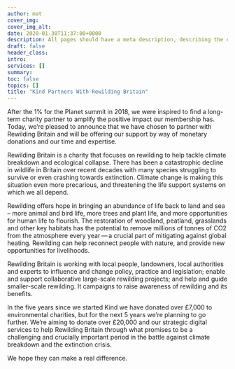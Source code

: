 ```yaml
---
author: mat
cover_img: 
cover_img_alt:
date: 2020-01-30T11:37:00+0000
description: All pages should have a meta description, describing the content of the page.
draft: false
header_class: 
intro:
services: []
summary: 
toc: false
topics: []
title: "Kind Partners With Rewilding Britain"
---
```


After the 1% for the Planet summit in 2018, we were inspired to find a long-term charity partner to amplify the positive impact our membership has. Today, we’re pleased to announce that we have chosen to partner with Rewilding Britain and will be offering our support by way of monetary donations and our time and expertise.

Rewilding Britain is a charity that focuses on rewilding to help tackle climate breakdown and ecological collapse. There has been a catastrophic decline in wildlife in Britain over recent decades with many species struggling to survive or even crashing towards extinction. Climate change is making this situation even more precarious, and threatening the life support systems on which we all depend.

Rewilding offers hope in bringing an abundance of life back to land and sea – more animal and bird life, more trees and plant life, and more opportunities for human life to flourish. The restoration of woodland, peatland, grasslands and other key habitats has the potential to remove millions of tonnes of CO<span class="numbers">2</span> from the atmosphere every year — a crucial part of mitigating against global heating. Rewilding can help reconnect people with nature, and provide new opportunities for livelihoods. 

Rewilding Britain is working with local people, landowners, local authorities and experts to influence and change policy, practice and legislation; enable and support collaborative large-scale rewilding projects; and help and guide smaller-scale rewilding. It campaigns to raise awareness of rewilding and its benefits. 

In the five years since we started Kind we have donated over £7,000 to environmental charities, but for the next 5 years we’re planning to go further. We’re aiming to donate over £20,000 and our strategic digital services to help Rewilding Britain through what promises to be a challenging and crucially important period in the battle against climate breakdown and the extinction crisis.

We hope they can make a real difference.
